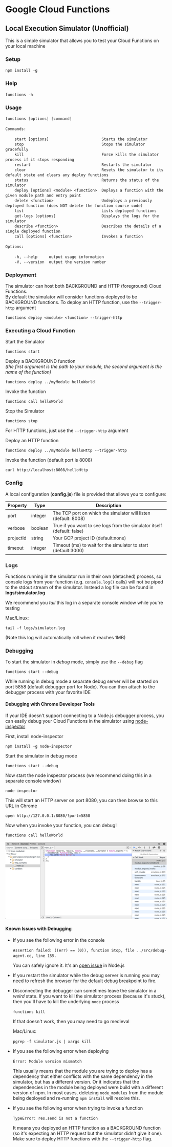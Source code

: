 
# Google Cloud Functions
## Local Execution Simulator (Unofficial)

This is a simple simulator that allows you to test your Cloud Functions on your local machine

### Setup

    npm install -g

### Help

    functions -h

### Usage

    functions [options] [command]

    Commands:

        start [options]                       Starts the simulator
        stop                                  Stops the simulator gracefully
        kill                                  Force kills the simulator process if it stops responding
        restart                               Restarts the simulator
        clear                                 Resets the simulator to its default state and clears any deploy functions
        status                                Returns the status of the simulator
        deploy [options] <module> <function>  Deploys a function with the given module path and entry point
        delete <function>                     Undeploys a previously deployed function (does NOT delete the function source code)
        list                                  Lists deployed functions
        get-logs [options]                    Displays the logs for the simulator
        describe <function>                   Describes the details of a single deployed function
        call [options] <function>             Invokes a function

    Options:

        -h, --help     output usage information
        -V, --version  output the version number

### Deployment

The simulator can host both BACKGROUND and HTTP (foreground) Cloud Functions.  
By default the simulator will consider functions deployed to be BACKGROUND functions. 
To deploy an HTTP function, use the `--trigger-http` argument

    functions deploy <module> <function> --trigger-http

### Executing a Cloud Function

Start the Simulator

    functions start    

Deploy a BACKGROUND function  
*(the first argument is the path to your module, the second argument is the name of the function)*

    functions deploy ../myModule helloWorld

Invoke the function

    functions call helloWorld

Stop the Simulator

    functions stop     

For HTTP functions, just use the `--trigger-http` argument

Deploy an HTTP function

    functions deploy ../myModule helloHttp --trigger-http  

Invoke the function (default port is 8008)

    curl http://localhost:8008/helloHttp    

### Config

A local configuration (**config.js**) file is provided that allows you to configure:

| Property | Type | Description |
|-------|---|----------|
| port | integer | The TCP port on which the simulator will listen (default: 8008) | 
| verbose | boolean | True if you want to see logs from the simulator itself (default: false) |
| projectId | string | Your GCP project ID (default:none) |
| timeout | integer | Timeout (ms) to wait for the simulator to start (default:3000) |

### Logs

Functions running in the simulator run in their own (detached) process, so 
console logs from your function (e.g. `console.log()` calls) will not be piped to 
the stdout stream of the simulator.  Instead a log file can be found in **logs/simulator.log**

We recommend you *tail* this log in a separate console window while you're testing

Mac/Linux:

    tail -f logs/simulator.log

(Note this log will automatically roll when it reaches 1MB)

### Debugging

To start the simulator in *debug* mode, simply use the `--debug` flag

    functions start --debug

While running in debug mode a separate debug server will be started on port 5858 
(default debugger port for Node).  You can then attach to the debugger process 
with your favorite IDE

#### Debugging with Chrome Developer Tools

If your IDE doesn't support connecting to a Node.js debugger process, you can 
easily debug your Cloud Functions in the simulator using [node-inspector](https://github.com/node-inspector/node-inspector)

First, install node-inspector

    npm install -g node-inspector

Start the simulator in debug mode

    functions start --debug

Now start the node inspector process (we recommend doing this in a separate console window)

    node-inspector

This will start an HTTP server on port 8080, you can then browse to this URL in Chrome

    open http://127.0.0.1:8080/?port=5858

Now when you invoke your function, you can debug!

    functions call helloWorld

![Debugging with Chrome Developer Tools](img/debugging.png "Debugging with Chrome Developer Tools")    

#### Known Issues with Debugging

 - If you see the following error in the console

    `Assertion failed: ((err) == (0)), function Stop, file ../src/debug-agent.cc, line 155.`

    You can safely ignore it.  It's an [open issue](https://github.com/nodejs/node/issues/781) in Node.js

 - If you restart the simulator while the debug server is running you may need to refresh the browser for
   the default debug breakpoint to fire.

 - Disconnecting the debugger can sometimes leave the simulator in a *weird* state. 
   If you want to kill the simulator process (because it's stuck), then you'll have 
   to kill the underlying `node` process

   `functions kill`

   If that doesn't work, then you may need to go medieval

   Mac/Linux:

    `pgrep -f simulator.js | xargs kill`


- If you see the following error when deploying

    `Error: Module version mismatch`

    This usually means that the module you are trying to deploy has a dependency that either 
    conflicts with the same dependency in the simulator, but has a different version.  Or it
    indicates that the dependencies in the module being deployed were build with a different 
    version of npm.  In most cases, deleteing `node_modules` from the module being deployed and
    re-running `npm install` will resolve this.

- If you see the following error when trying to invoke a function

    `TypeError: res.send is not a function`

    It means you deployed an HTTP function as a BACKGROUND function (so it's expecting an 
    HTTP request but the simulator didn't give it one).  Make sure to deploy HTTP functions
    with the `--trigger-http` flag.